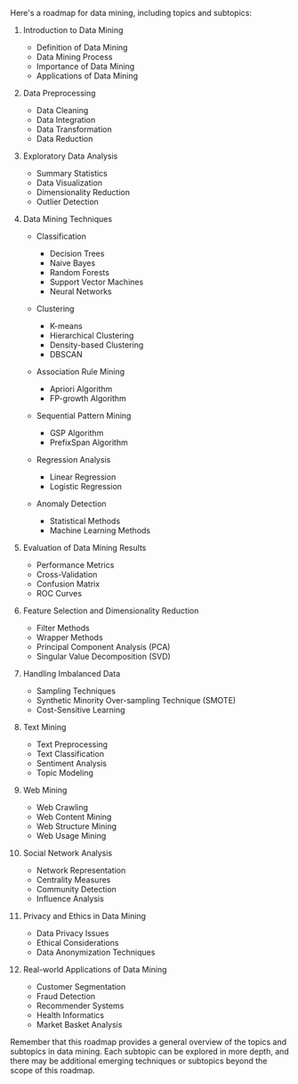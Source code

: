 Here's a roadmap for data mining, including topics and subtopics:

1. Introduction to Data Mining
   - Definition of Data Mining
   - Data Mining Process
   - Importance of Data Mining
   - Applications of Data Mining

2. Data Preprocessing
   - Data Cleaning
   - Data Integration
   - Data Transformation
   - Data Reduction

3. Exploratory Data Analysis
   - Summary Statistics
   - Data Visualization
   - Dimensionality Reduction
   - Outlier Detection

4. Data Mining Techniques
   - Classification
     - Decision Trees
     - Naive Bayes
     - Random Forests
     - Support Vector Machines
     - Neural Networks

   - Clustering
     - K-means
     - Hierarchical Clustering
     - Density-based Clustering
     - DBSCAN

   - Association Rule Mining
     - Apriori Algorithm
     - FP-growth Algorithm

   - Sequential Pattern Mining
     - GSP Algorithm
     - PrefixSpan Algorithm

   - Regression Analysis
     - Linear Regression
     - Logistic Regression

   - Anomaly Detection
     - Statistical Methods
     - Machine Learning Methods

5. Evaluation of Data Mining Results
   - Performance Metrics
   - Cross-Validation
   - Confusion Matrix
   - ROC Curves

6. Feature Selection and Dimensionality Reduction
   - Filter Methods
   - Wrapper Methods
   - Principal Component Analysis (PCA)
   - Singular Value Decomposition (SVD)

7. Handling Imbalanced Data
   - Sampling Techniques
   - Synthetic Minority Over-sampling Technique (SMOTE)
   - Cost-Sensitive Learning

8. Text Mining
   - Text Preprocessing
   - Text Classification
   - Sentiment Analysis
   - Topic Modeling

9. Web Mining
   - Web Crawling
   - Web Content Mining
   - Web Structure Mining
   - Web Usage Mining

10. Social Network Analysis
    - Network Representation
    - Centrality Measures
    - Community Detection
    - Influence Analysis

11. Privacy and Ethics in Data Mining
    - Data Privacy Issues
    - Ethical Considerations
    - Data Anonymization Techniques

12. Real-world Applications of Data Mining
    - Customer Segmentation
    - Fraud Detection
    - Recommender Systems
    - Health Informatics
    - Market Basket Analysis

Remember that this roadmap provides a general overview of the topics and subtopics in data mining. Each subtopic can be explored in more depth, and there may be additional emerging techniques or subtopics beyond the scope of this roadmap.
